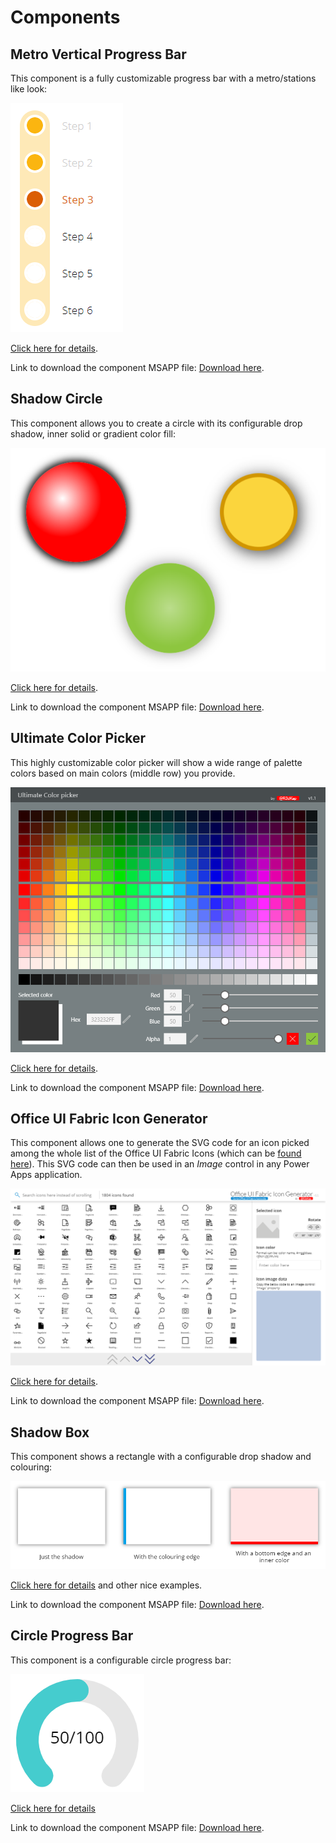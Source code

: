 # Components
## Metro Vertical Progress Bar
This component is a fully customizable progress bar with a metro/stations like look:

![MetroVerticalProgressBar-Example1](Components/MetroVerticalProgressBar/images/MetroVerticalProgressBar_ex1.png)

[Click here for details](Components/MetroVerticalProgressBar/readme.md).

Link to download the component MSAPP file: [Download here](Components/MetroVerticalProgressBar/MetroVerticalProgressBar.msapp).

## Shadow Circle
This component allows you to create a circle with its configurable drop shadow, inner solid or gradient color fill:

![ShadowCircle](Components/ShadowCircle/images/ShadowCircle.png)

[Click here for details](Components/ShadowCircle/readme.md).

Link to download the component MSAPP file: [Download here](Components/ShadowCircle/ShadowCircle.msapp).

## Ultimate Color Picker
This highly customizable color picker will show a wide range of palette colors based on main colors (middle row) you provide.

![UltimateColorPicker](Components/UltimateColorPicker/images/UltimateColorPicker.png)

[Click here for details](Components/UltimateColorPicker/readme.md).

Link to download the component MSAPP file: [Download here](Components/UltimateColorPicker/UltimateColorPicker.msapp).

## Office UI Fabric Icon Generator
This component allows one to generate the SVG code for an icon picked among the whole list of the Office UI Fabric Icons (which can be [found here](https://uifabricicons.azurewebsites.net/)). This SVG code can then be used in an *Image* control in any Power Apps application.

![OfficeUIFabricIconGenerator](Components/OfficeUIFabricIconGenerator/images/OfficeUIFabricIconGenerator.png)

[Click here for details](Components/OfficeUIFabricIconGenerator/readme.md).

Link to download the component MSAPP file: [Download here](Components/OfficeUIFabricIconGenerator/OfficeUIFabricIconGenerator.msapp).

## Shadow Box
This component shows a rectangle with a configurable drop shadow and colouring:

![ShadowBox](Components/ShadowBox/images/ShadowBox.png)

[Click here for details](Components/ShadowBox/readme.md) and other nice examples.

Link to download the component MSAPP file: [Download here](Components/ShadowBox/ShadowBox.msapp).

## Circle Progress Bar
This component is a configurable circle progress bar:

![CircleProgressBar](Components/CircleProgressBar/images/CircleProgressBar.png)

[Click here for details](Components/CircleProgressBar/CircleProgressBar.md)

Link to download the component MSAPP file: [Download here](Components/CircleProgressBar/CircleProgressBar.msapp).